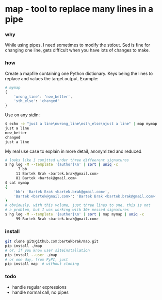 # map - tool to replace many lines in a pipe

### why

While using pipes, I need sometimes to modify the stdout. Sed is fine for
changing one line, gets difficult when you have lots of changes to make.

### how

Create a mapfile containing one Python dictionary. Keys being the lines to
replace and values the target output. Example:

```python
# mymap
{
    'wrong_line': 'now_better',
    'sth_else': 'changed'
}
```

Use on any stdin:
```bash
$ echo -e "just a line\nwrong_line\nsth_else\njust a line" | map mymap
just a line
now_better
changed
just a line
```

My real use case to explain in more detail, anonymized and reduced:
```bash
# looks like I comitted under three diffeerent signatures
$ hg log -M --template '{author}\n' | sort | uniq -c
      7 bb
     11 Bartek Brak <bartek.brak@gmail.com>
     81 Bartek <bartek@gmail.com>
$ cat mymap
{
    'bb': 'Bartek Brak <bartek.brak@gmail.com>',
    'Bartek <bartek@gmail.com>': 'Bartek Brak <bartek.brak@gmail.com>'
}
# obviously, with this volume, just three lines to one, this is not
# a problem, but I was working with 30+ messed signatures
$ hg log -M --template '{author}\n' | sort | map mymap | uniq -c
     99 Bartek Brak <bartek.brak@gmail.com>
```

### install
```bash
git clone git@github.com:bartekbrak/map.git
pip install ./map
# or, if you know user siteinstallation
pip install --user ./map
# or one day, from PyPI, just
pip install map  # without cloning
```

### todo
- handle regular expressions
- handle normal call, no pipes
